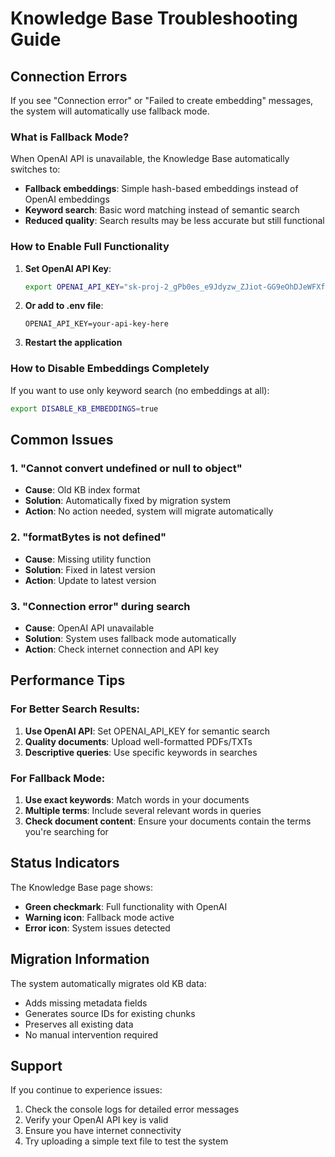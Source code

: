 # Knowledge Base Troubleshooting Guide

## Connection Errors

If you see "Connection error" or "Failed to create embedding" messages, the system will automatically use fallback mode.

### What is Fallback Mode?

When OpenAI API is unavailable, the Knowledge Base automatically switches to:
- **Fallback embeddings**: Simple hash-based embeddings instead of OpenAI embeddings
- **Keyword search**: Basic word matching instead of semantic search
- **Reduced quality**: Search results may be less accurate but still functional

### How to Enable Full Functionality

1. **Set OpenAI API Key**:
   ```bash
   export OPENAI_API_KEY="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"
   ```

2. **Or add to .env file**:
   ```
   OPENAI_API_KEY=your-api-key-here
   ```

3. **Restart the application**

### How to Disable Embeddings Completely

If you want to use only keyword search (no embeddings at all):

```bash
export DISABLE_KB_EMBEDDINGS=true
```

## Common Issues

### 1. "Cannot convert undefined or null to object"
- **Cause**: Old KB index format
- **Solution**: Automatically fixed by migration system
- **Action**: No action needed, system will migrate automatically

### 2. "formatBytes is not defined"
- **Cause**: Missing utility function
- **Solution**: Fixed in latest version
- **Action**: Update to latest version

### 3. "Connection error" during search
- **Cause**: OpenAI API unavailable
- **Solution**: System uses fallback mode automatically
- **Action**: Check internet connection and API key

## Performance Tips

### For Better Search Results:
1. **Use OpenAI API**: Set OPENAI_API_KEY for semantic search
2. **Quality documents**: Upload well-formatted PDFs/TXTs
3. **Descriptive queries**: Use specific keywords in searches

### For Fallback Mode:
1. **Use exact keywords**: Match words in your documents
2. **Multiple terms**: Include several relevant words in queries
3. **Check document content**: Ensure your documents contain the terms you're searching for

## Status Indicators

The Knowledge Base page shows:
- **Green checkmark**: Full functionality with OpenAI
- **Warning icon**: Fallback mode active
- **Error icon**: System issues detected

## Migration Information

The system automatically migrates old KB data:
- Adds missing metadata fields
- Generates source IDs for existing chunks
- Preserves all existing data
- No manual intervention required

## Support

If you continue to experience issues:
1. Check the console logs for detailed error messages
2. Verify your OpenAI API key is valid
3. Ensure you have internet connectivity
4. Try uploading a simple text file to test the system
